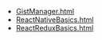 * [GistManager.html](GistManager.html)
* [ReactNativeBasics.html](ReactNativeBasics.html)
* [ReactReduxBasics.html](ReactReduxBasics.html)